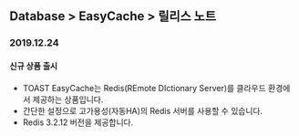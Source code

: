 ## Database > EasyCache > 릴리스 노트

### 2019.12.24

#### 신규 상품 출시

- TOAST EasyCache는 Redis(REmote DIctionary Server)를 클라우드 환경에서 제공하는 상품입니다.
- 간단한 설정으로 고가용성(자동HA)의 Redis 서버를 사용할 수 있습니다.
- Redis 3.2.12 버전을 제공합니다.
